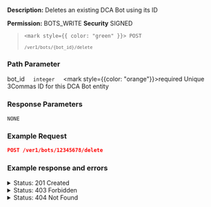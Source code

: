 **Description:** Deletes an existing DCA Bot using its ID

**Permission:** BOTS_WRITE
**Security** SIGNED

<blockquote>

<code><mark style={{ color: "green" }}> POST </mark></code>

<code>`/ver1/bots/{bot_id}/delete`</code>

</blockquote>

### Path Parameter

   bot_id&nbsp;&nbsp;&nbsp;&nbsp;&nbsp;<code>integer</code>&nbsp;&nbsp;&nbsp;&nbsp;&nbsp;<mark style={{color: "orange"}}>required</mark>
   Unique 3Commas ID for this DCA Bot entity

### Response Parameters

```
NONE
```

### Example Request

```json
POST /ver1/bots/12345678/delete
```

### Example response and errors

<details>
<summary>Status: 201 Created</summary>

```json
true
```

</details>

<details>
<summary>Status: 403 Forbidden</summary>

```json
{
    "error": "Forbidden"
}
```

</details>
<details>
<summary>Status: 404 Not Found</summary>

```
{
    "error": "not_found",
    "error_description": "Not Found"
}
```

</details>
